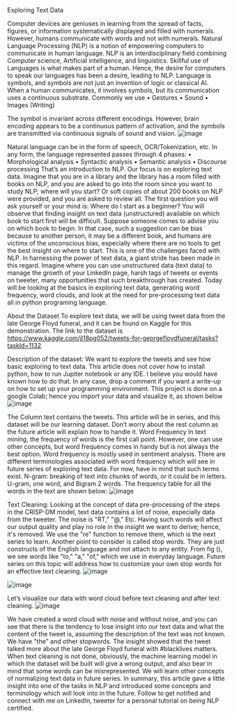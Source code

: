 Exploring Text Data



Computer devices are geniuses in learning from the spread of facts, figures, or information systematically displayed and filled with numerals. 
However, humans communicate with words and not with numerals. Natural Language Processing (NLP) is a notion of empowering computers to communicate in human language. NLP is an interdisciplinary field combining Computer science, Artificial intelligence, and linguistics. Skillful use of Languages is what makes part of a human. Hence, the desire for computers to speak our languages has been a desire, leading to NLP.
Language is symbols, and symbols are not just an invention of logic or classical AI. When a human communicates, it involves symbols, but its communication uses a continuous substrate. Commonly we use
•	Gestures
•	Sound
•	Images (Writing)

The symbol is invariant across different encodings.
However, brain encoding appears to be a continuous pattern of activation, and the symbols are transmitted via continuous signals of sound and vision. 
![image](https://user-images.githubusercontent.com/66043834/133356017-5ff6ed1d-e632-42c1-9bae-573653999ed0.png)

Natural language can be in the form of speech, OCR/Tokenization, etc. In any form, the language represented passes through 4 phases:
•	Morphological analysis
•	Syntactic analysis
•	Semantic analysis
•	Discourse processing
That’s an introduction to NLP. Our focus is on exploring text data. Imagine that you are in a library and the library has a room filled with books on NLP, and you are asked to go into the room since you want to study NLP; where will you start? Or soft copies of about 200 books on NLP were provided, and you are asked to review all. The first question you will ask yourself or your mind is: Where do I start as a beginner?
You will observe that finding insight on text data (unstructured) available on which book to start first will be difficult. Suppose someone comes to advise you on which book to begin. In that case, such a suggestion can be bias because to another person, it may be a different book, and humans are victims of the unconscious bias, especially where there are no tools to get the best insight on where to start. This is one of the challenges faced with NLP. In harnessing the power of text data, a giant stride has been made in this regard. Imagine where you can use unstructured data (text data) to manage the growth of your LinkedIn page, harsh tags of tweets or events on tweeter, many opportunities that such breakthrough has created. Today will be looking at the basics in exploring text data, generating word frequency, word clouds, and look at the need for pre-processing text data all in python programing language.

About the Dataset
To explore text data, we will be using tweet data from the late George Floyd funeral, and it can be found on Kaggle for this demonstration. The link to the dataset is https://www.kaggle.com/jl18pg052/tweets-for-georgefloydfuneral/tasks?taskId=1132



Description of the dataset: 
We want to explore the tweets and see how basic exploring to text data. This article does not cover how to install python, how to run Jupiter notebook or any IDE. I believe you would have known how to do that. In any case, drop a comment if you want a write-up on how to set up your programming environment.  This project is  done on a google Colab; hence you import your data and visualize it, as shown below
![image](https://user-images.githubusercontent.com/66043834/133355839-db77dd2f-6c1a-4b9f-8643-74066b1acaa3.png)

 
The Column text contains the tweets. This article will be in series, and this dataset will be our learning dataset. Don’t worry about the rest column as the future article will explain how to handle it.
Word Frequency
In text mining, the frequency of words is the first call point. However, one can use other concepts, but word frequency comes in handy but is not always the best option. Word frequency is mostly used in sentiment analysis. There are different terminologies associated with word frequency which will see in future series of exploring text data. For now, have in mind that such terms exist.
N-gram: breaking of text into chunks of words, or it could be in letters. U-gram, one word, and Bigram 2 words.
The frequency table for all the words in the text are shown below:
 ![image](https://user-images.githubusercontent.com/66043834/133355851-cf005def-0c0c-4a53-96b9-aaa6ee1f3b32.png)


Text Cleaning:
Looking at the concept of data pre-processing of the steps in the CRISP-DM model, text data contains a lot of noise, especially data from the tweeter. The noise is "RT," "@," Etc. Having such words will affect our output quality and play no role in the insight we want to derive; hence, it's removed. We use the "re" function to remove them, which is the next series to learn. 
Another point to consider is called stop words. They are just constructs of the English language and not attach to any entity. From fig (), we see words like "to," "a," "of," which we use in everyday language. Future series on this topic will address how to customize your own stop words for an effective text cleaning.
![image](https://user-images.githubusercontent.com/66043834/133355871-6610878f-cf0e-4ab4-b352-54db70132304.png)

 ![image](https://user-images.githubusercontent.com/66043834/133355878-02093f2f-2a97-417d-8915-5be4b02b5520.png)

 
Let’s visualize our data with word cloud before text cleaning and after text cleaning.
![image](https://user-images.githubusercontent.com/66043834/133355898-93b27d34-08f9-45a7-8465-26cca7f7464f.png)

           
We have created a word cloud with noise and without noise, and you can see that there is the tendency to lose insight into our text data and what the content of the tweet is, assuming the description of the text was not known. We have "the" and other stopwords.
The insight showed that the tweet talked more about the late George Floyd funeral with #blacklives matters. 
When text cleaning is not done, obviously, the machine learning model in which the dataset will be built will give a wrong output, and also bear in mind that some words can be misrepresented. We will learn other concepts of normalizing text data in future series.
In summary, this article gave a little insight into one of the tasks in NLP and introduced some concepts and terminology which will look into in the future. Follow to get notified and connect with me on LinkedIn, tweeter for a personal tutorial on being NLP certified.

